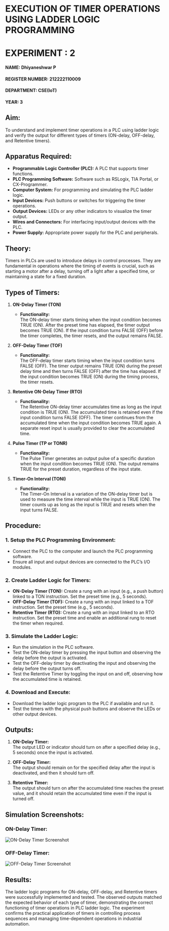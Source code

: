 # EXECUTION OF TIMER OPERATIONS USING LADDER LOGIC PROGRAMMING

# EXPERIMENT : 2
#### NAME: Dhiyaneshwar P
#### REGISTER NUMBER: 212222110009
#### DEPARTMENT: CSE(IoT)  
#### YEAR: 3  

## Aim:
To understand and implement timer operations in a PLC using ladder logic and verify the output for different types of timers (ON-delay, OFF-delay, and Retentive timers).

## Apparatus Required:
- **Programmable Logic Controller (PLC):** A PLC that supports timer functions.
- **PLC Programming Software:** Software such as RSLogix, TIA Portal, or CX-Programmer.
- **Computer System:** For programming and simulating the PLC ladder logic.
- **Input Devices:** Push buttons or switches for triggering the timer operations.
- **Output Devices:** LEDs or any other indicators to visualize the timer output.
- **Wires and Connectors:** For interfacing input/output devices with the PLC.
- **Power Supply:** Appropriate power supply for the PLC and peripherals.

## Theory:
Timers in PLCs are used to introduce delays in control processes. They are fundamental in operations where the timing of events is crucial, such as starting a motor after a delay, turning off a light after a specified time, or maintaining a state for a fixed duration.

## Types of Timers:

1. **ON-Delay Timer (TON)**
   - **Functionality:**  
     The ON-delay timer starts timing when the input condition becomes TRUE (ON). After the preset time has elapsed, the timer output becomes TRUE (ON). If the input condition turns FALSE (OFF) before the timer completes, the timer resets, and the output remains FALSE.

2. **OFF-Delay Timer (TOF)**
   - **Functionality:**  
     The OFF-delay timer starts timing when the input condition turns FALSE (OFF). The timer output remains TRUE (ON) during the preset delay time and then turns FALSE (OFF) after the time has elapsed. If the input condition becomes TRUE (ON) during the timing process, the timer resets.

3. **Retentive ON-Delay Timer (RTO)**
   - **Functionality:**  
     The Retentive ON-delay timer accumulates time as long as the input condition is TRUE (ON). The accumulated time is retained even if the input condition turns FALSE (OFF). The timer continues from the accumulated time when the input condition becomes TRUE again. A separate reset input is usually provided to clear the accumulated time.

4. **Pulse Timer (TP or TONR)**
   - **Functionality:**  
     The Pulse Timer generates an output pulse of a specific duration when the input condition becomes TRUE (ON). The output remains TRUE for the preset duration, regardless of the input state.

5. **Timer-On Interval (TONI)**
   - **Functionality:**  
     The Timer-On Interval is a variation of the ON-delay timer but is used to measure the time interval while the input is TRUE (ON). The timer counts up as long as the input is TRUE and resets when the input turns FALSE.

## Procedure:

### 1. Setup the PLC Programming Environment:
- Connect the PLC to the computer and launch the PLC programming software.
- Ensure all input and output devices are connected to the PLC’s I/O modules.

### 2. Create Ladder Logic for Timers:
- **ON-Delay Timer (TON):** Create a rung with an input (e.g., a push button) linked to a TON instruction. Set the preset time (e.g., 5 seconds).
- **OFF-Delay Timer (TOF):** Create a rung with an input linked to a TOF instruction. Set the preset time (e.g., 5 seconds).
- **Retentive Timer (RTO):** Create a rung with an input linked to an RTO instruction. Set the preset time and enable an additional rung to reset the timer when required.

### 3. Simulate the Ladder Logic:
- Run the simulation in the PLC software.
- Test the ON-delay timer by pressing the input button and observing the delay before the output is activated.
- Test the OFF-delay timer by deactivating the input and observing the delay before the output turns off.
- Test the Retentive Timer by toggling the input on and off, observing how the accumulated time is retained.

### 4. Download and Execute:
- Download the ladder logic program to the PLC if available and run it.
- Test the timers with the physical push buttons and observe the LEDs or other output devices.

## Outputs:

1. **ON-Delay Timer:**  
   The output LED or indicator should turn on after a specified delay (e.g., 5 seconds) once the input is activated.
   
2. **OFF-Delay Timer:**  
   The output should remain on for the specified delay after the input is deactivated, and then it should turn off.
   
3. **Retentive Timer:**  
   The output should turn on after the accumulated time reaches the preset value, and it should retain the accumulated time even if the input is turned off.

## Simulation Screenshots:

### ON-Delay Timer:

![ON-Delay Timer Screenshot](https://github.com/user-attachments/assets/c609b744-5b3a-4809-af86-b7a8d7f2c805)

### OFF-Delay Timer:

![OFF-Delay Timer Screenshot](https://github.com/user-attachments/assets/33128ca8-ec66-4d8c-b23a-fa7855e217ea)

## Results:
The ladder logic programs for ON-delay, OFF-delay, and Retentive timers were successfully implemented and tested. The observed outputs matched the expected behavior of each type of timer, demonstrating the correct functioning of timer operations in PLC ladder logic. The experiment confirms the practical application of timers in controlling process sequences and managing time-dependent operations in industrial automation.

